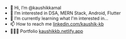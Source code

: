 - 👋 Hi, I’m @kaushikkamal
- 👀 I’m interested in DSA, MERN Stack, Android, Flutter
- 🌱 I’m currently learning what I'm interested in...
- 📫 How to reach me [linkedin.com/kaushik-kb](https://www.linkedin.com/in/kaushik-kb/)
- 👨🏻‍💻 Portfolio [kaushikkb.netlify.app](http://kaushikkb.netlify.app)

<!---
kaushikkamal/kaushikkamal is a ✨ special ✨ repository because its `README.md` (this file) appears on your GitHub profile.
You can click the Preview link to take a look at your changes.
--->

